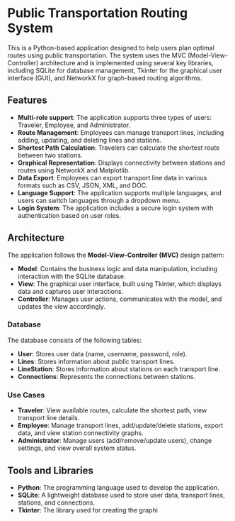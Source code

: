 # Public Transportation Routing System

This is a Python-based application designed to help users plan optimal routes using public transportation. The system uses the MVC (Model-View-Controller) architecture and is implemented using several key libraries, including SQLite for database management, Tkinter for the graphical user interface (GUI), and NetworkX for graph-based routing algorithms.

## Features

- **Multi-role support**: The application supports three types of users: Traveler, Employee, and Administrator.
- **Route Management**: Employees can manage transport lines, including adding, updating, and deleting lines and stations.
- **Shortest Path Calculation**: Travelers can calculate the shortest route between two stations.
- **Graphical Representation**: Displays connectivity between stations and routes using NetworkX and Matplotlib.
- **Data Export**: Employees can export transport line data in various formats such as CSV, JSON, XML, and DOC.
- **Language Support**: The application supports multiple languages, and users can switch languages through a dropdown menu.
- **Login System**: The application includes a secure login system with authentication based on user roles.

## Architecture

The application follows the **Model-View-Controller (MVC)** design pattern:

- **Model**: Contains the business logic and data manipulation, including interaction with the SQLite database.
- **View**: The graphical user interface, built using Tkinter, which displays data and captures user interactions.
- **Controller**: Manages user actions, communicates with the model, and updates the view accordingly.

### Database

The database consists of the following tables:

- **User**: Stores user data (name, username, password, role).
- **Lines**: Stores information about public transport lines.
- **LineStation**: Stores information about stations on each transport line.
- **Connections**: Represents the connections between stations.

### Use Cases

- **Traveler**: View available routes, calculate the shortest path, view transport line details.
- **Employee**: Manage transport lines, add/update/delete stations, export data, and view station connectivity graphs.
- **Administrator**: Manage users (add/remove/update users), change settings, and view overall system status.

## Tools and Libraries

- **Python**: The programming language used to develop the application.
- **SQLite**: A lightweight database used to store user data, transport lines, stations, and connections.
- **Tkinter**: The library used for creating the graphi
